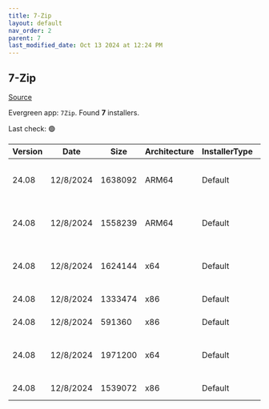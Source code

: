 ```yaml
---
title: 7-Zip
layout: default
nav_order: 2
parent: 7
last_modified_date: Oct 13 2024 at 12:24 PM
---
```


## 7-Zip

[Source](https://www.7-zip.org/)

Evergreen app: `7Zip`. Found **7** installers.

Last check: 🟢

| Version | Date      | Size    | Architecture | InstallerType | Type | URI                                                                                                                                            |
| ------- | --------- | ------- | ------------ | ------------- | ---- | ---------------------------------------------------------------------------------------------------------------------------------------------- |
| 24.08   | 12/8/2024 | 1638092 | ARM64        | Default       | exe  | [https://github.com/ip7z/7zip/releases/download/24.08/7z2408-arm.exe](https://github.com/ip7z/7zip/releases/download/24.08/7z2408-arm.exe)     |
| 24.08   | 12/8/2024 | 1558239 | ARM64        | Default       | exe  | [https://github.com/ip7z/7zip/releases/download/24.08/7z2408-arm64.exe](https://github.com/ip7z/7zip/releases/download/24.08/7z2408-arm64.exe) |
| 24.08   | 12/8/2024 | 1624144 | x64          | Default       | exe  | [https://github.com/ip7z/7zip/releases/download/24.08/7z2408-x64.exe](https://github.com/ip7z/7zip/releases/download/24.08/7z2408-x64.exe)     |
| 24.08   | 12/8/2024 | 1333474 | x86          | Default       | exe  | [https://github.com/ip7z/7zip/releases/download/24.08/7z2408.exe](https://github.com/ip7z/7zip/releases/download/24.08/7z2408.exe)             |
| 24.08   | 12/8/2024 | 591360  | x86          | Default       | exe  | [https://github.com/ip7z/7zip/releases/download/24.08/7zr.exe](https://github.com/ip7z/7zip/releases/download/24.08/7zr.exe)                   |
| 24.08   | 12/8/2024 | 1971200 | x64          | Default       | msi  | [https://github.com/ip7z/7zip/releases/download/24.08/7z2408-x64.msi](https://github.com/ip7z/7zip/releases/download/24.08/7z2408-x64.msi)     |
| 24.08   | 12/8/2024 | 1539072 | x86          | Default       | msi  | [https://github.com/ip7z/7zip/releases/download/24.08/7z2408.msi](https://github.com/ip7z/7zip/releases/download/24.08/7z2408.msi)             |
